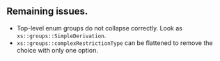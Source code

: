 ## Remaining issues.

- Top-level enum groups do not collapse correctly. Look as `xs::groups::SimpleDerivation`.
- `xs::groups::complexRestrictionType` can be flattened to remove the choice with only one option.
